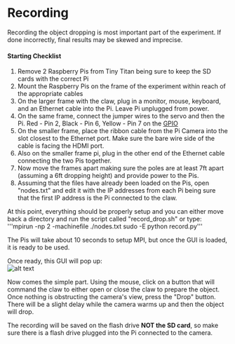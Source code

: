 Recording
=========

Recording the object dropping is most important part of the experiment. If done incorrectly, final results may be skewed and imprecise.

#### Starting Checklist  
   1. Remove 2 Raspberry Pis from Tiny Titan being sure to keep the SD cards with the correct Pi  
   2. Mount the Raspberry Pis on the frame of the experiment within reach of the appropriate cables  
   3. On the larger frame with the claw, plug in a monitor, mouse, keyboard, and an Ethernet cable into the Pi. Leave Pi unplugged from power.
   4. On the same frame, connect the jumper wires to the servo and then the Pi. Red - Pin 2, Black - Pin 6, Yellow - Pin 7 on the [GPIO](http://www.andremiller.net/wp-content/uploads/2013/01/RaspberryPiPinouts2.png)  
   5. On the smaller frame, place the ribbon cable from the Pi Camera into the slot closest to the Ethernet port. Make sure the bare wire side of the cable is facing the HDMI port.  
   6. Also on the smaller frame pi, plug in the other end of the Ethernet cable connecting the two Pis together.  
   7. Now move the frames apart making sure the poles are at least 7ft apart (assuming a 6ft dropping height) and provide power to the Pis.  
   8. Assuming that the files have already been loaded on the Pis, open "nodes.txt" and edit it with the IP addresses from each Pi being sure that the first IP address is the Pi connected to the claw.  

At this point, everything should be properly setup and you can either move back a directory and run the script called "record_drop.sh" or type:  
'''mpirun -np 2 -machinefile ./nodes.txt sudo -E python record.py'''

The Pis will take about 10 seconds to setup MPI, but once the GUI is loaded, it is ready to be used.

Once ready, this GUI will pop up:  
![alt text](https://github.com/mjdonovan410/TinyTitan-PhysicsExperiment/tree/master/Record/Images/gui.png "Record GUI")

Now comes the simple part. Using the mouse, click on a button that will command the claw to either open or close the claw to prepare the object. 
Once nothing is obstructing the camera's view, press the "Drop" button. There will be a slight delay while the camera warms up and then the object will drop.

The recording will be saved on the flash drive **NOT the SD card**, so make sure there is a flash drive plugged into the Pi connected to the camera.
